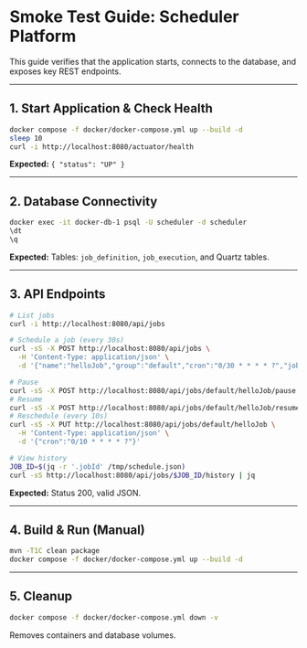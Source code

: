 # Smoke Test Guide: Scheduler Platform

This guide verifies that the application starts, connects to the database, and exposes key REST endpoints.

---

## 1. Start Application & Check Health

```bash
docker compose -f docker/docker-compose.yml up --build -d
sleep 10
curl -i http://localhost:8080/actuator/health
```
**Expected:** `{ "status": "UP" }`

---
## 2. Database Connectivity

```bash
docker exec -it docker-db-1 psql -U scheduler -d scheduler
\dt
\q
```
**Expected:** Tables: `job_definition`, `job_execution`, and Quartz tables.

---
## 3. API Endpoints

```bash
# List jobs
curl -i http://localhost:8080/api/jobs

# Schedule a job (every 30s)
curl -sS -X POST http://localhost:8080/api/jobs \
  -H 'Content-Type: application/json' \
  -d '{"name":"helloJob","group":"default","cron":"0/30 * * * * ?","jobType":"PRINT_MESSAGE","payload":"Hello from Docker"}' | tee /tmp/schedule.json

# Pause
curl -sS -X POST http://localhost:8080/api/jobs/default/helloJob/pause
# Resume
curl -sS -X POST http://localhost:8080/api/jobs/default/helloJob/resume
# Reschedule (every 10s)
curl -sS -X PUT http://localhost:8080/api/jobs/default/helloJob \
  -H 'Content-Type: application/json' \
  -d '{"cron":"0/10 * * * * ?"}'

# View history
JOB_ID=$(jq -r '.jobId' /tmp/schedule.json)
curl -sS http://localhost:8080/api/jobs/$JOB_ID/history | jq
```
**Expected:** Status 200, valid JSON.

---
## 4. Build & Run (Manual)

```bash
mvn -T1C clean package
docker compose -f docker/docker-compose.yml up --build -d
```

---
## 5. Cleanup

```bash
docker compose -f docker/docker-compose.yml down -v
```
Removes containers and database volumes.

